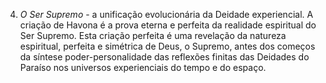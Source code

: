 ﻿4. <I>O Ser Supremo</I> - a unificação evolucionária da Deidade experiencial. A criação de Havona é a prova eterna e perfeita da realidade espiritual do Ser Supremo. Esta criação perfeita é uma revelação da natureza espiritual, perfeita e simétrica de Deus, o Supremo, antes dos começos da síntese poder-personalidade das reflexões finitas das Deidades do Paraíso nos universos experienciais do tempo e do espaço.